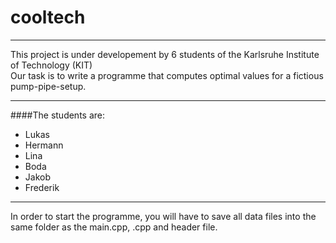 # cooltech

---

This project is under developement by 6 students of the Karlsruhe Institute of Technology (KIT)  
Our task is to write a programme that computes optimal values for a fictious pump-pipe-setup.

---

####The students are:

 * Lukas
 * Hermann
 * Lina
 * Boda
 * Jakob
 * Frederik

---

In order to start the programme, you will have to save all data files into the same folder as the main.cpp, .cpp and header file.